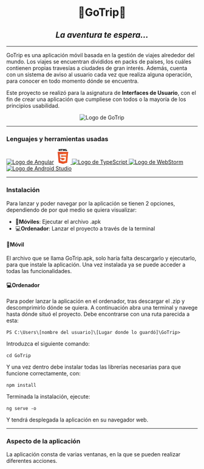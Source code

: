 <h1 align="center"><b>🧳GoTrip🛫</b></h1>
<h2 align="center"><i>La aventura te espera...</i></h2>

<hr>

<p>GoTrip es una aplicación móvil basada en la gestión de viajes alrededor del mundo. Los viajes se encuentran divididos en packs de países, los cuáles contienen propias travesías a ciudades de gran interés. Además, cuenta con un sistema de aviso al usuario cada vez que realiza alguna operación, para conocer en todo momento dónde se encuentra.</p>
<p>Este proyecto se realizó para la asignatura de <b>Interfaces de Usuario</b>, con el fin de crear una aplicación que cumpliese con todos o la mayoría de los principios usabilidad.</p>


<div align="center">
  <img src="https://github.com/Liixxn/GoTrip/blob/main/GoTrip/src/assets/GoTrip-logo.ico" alt="Logo de GoTrip" width=300 height=200>
</div>
<hr>

<h3>Lenguajes y herramientas usadas</h3>

<a href="https://angular.io" target="_blank"><img src="https://upload.wikimedia.org/wikipedia/commons/c/cf/Angular_full_color_logo.svg" alt="Logo de Angular" width="40" height="40"></a>
<a href="https://www.w3.org/html/" target="_blank" rel="noreferrer"><img src="https://raw.githubusercontent.com/devicons/devicon/master/icons/html5/html5-original-wordmark.svg" alt="html5" width="40" height="40"/> </a>
<a href="https://www.typescriptlang.org" target="_blank" rel="noreferrer"><img src="https://upload.wikimedia.org/wikipedia/commons/4/4c/Typescript_logo_2020.svg" alt="Logo de TypeScript" width="40" height="40"/> </a>
<a href="https://www.jetbrains.com/es-es/webstorm/" target="_blank"><img src="https://upload.wikimedia.org/wikipedia/commons/c/c0/WebStorm_Icon.svg" alt="Logo de WebStorm" width="40" height="40"></a>
<a href="https://developer.android.com/studio" target="_blank"><img src="https://developer.android.com/static/studio/images/new-studio-logo-1.png" alt="Logo de Android Studio" width="40" height="40"></a>

<hr>

<h3>Instalación</h3>

<p>Para lanzar y poder navegar por la aplicación se tienen 2 opciones, dependiendo de por qué medio se quiera visualizar:
  <ul>
    <li>📱<b>Móviles</b>: Ejecutar el archivo .apk</li>
    <li>💻<b>Ordenador</b>: Lanzar el proyecto a través de la terminal</li>
  </ul>
</p>

<h4>📱<b>Móvil</b></h4>

<p>El archivo que se llama GoTrip.apk, solo haría falta descargarlo y ejecutarlo, para que instale la aplicación. Una vez instalada ya se puede acceder a todas las funcionalidades.</p>

<h4>💻<b>Ordenador</b></h4>

<p>Para poder lanzar la aplicación en el ordenador, tras descargar el .zip y descomprimirlo dónde se quiera. A continuación abra una terminal y navege hasta dónde situó el proyecto. 
Debe encontrarse con una ruta parecida a esta: </p>

```
PS C:\Users\[nombre del usuario]\[Lugar donde lo guardó]\GoTrip> 
```

<p>Introduzca el siguiente comando: </p>

```
cd GoTrip
```

<p>Y una vez dentro debe instalar todas las librerías necesarias para que funcione correctamente, con: </p>

```
npm install
```

<p>Terminada la instalación, ejecute: </p>

```
ng serve -o
```

<p>Y tendrá desplegada la aplicación en su navegador web.</p>

<hr>

<h3>Aspecto de la aplicación</h3>

<p>La aplicación consta de varias ventanas, en la que se pueden realizar diferentes acciones.</p>




